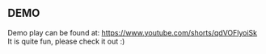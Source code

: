 ## DEMO
Demo play can be found at: https://www.youtube.com/shorts/qdVOFlyoiSk
It is quite fun, please check it out :)
